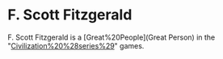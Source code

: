 # F. Scott Fitzgerald

F. Scott Fitzgerald is a [Great%20People](Great Person) in the "[Civilization%20%28series%29](Civilization)" games.